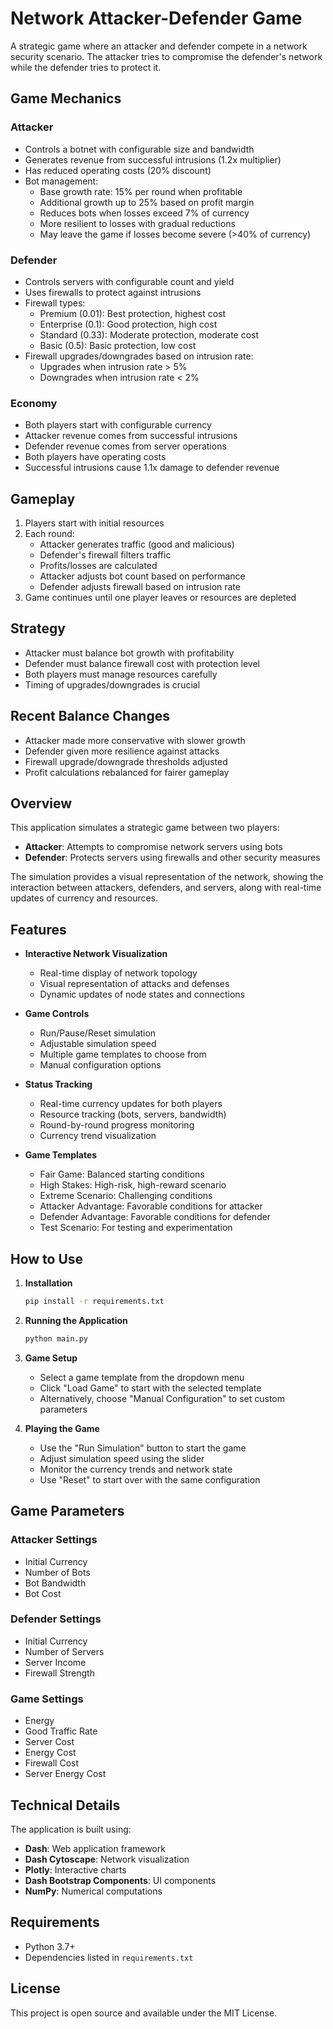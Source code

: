 # Network Attacker-Defender Game

A strategic game where an attacker and defender compete in a network security scenario. The attacker tries to compromise the defender's network while the defender tries to protect it.

## Game Mechanics

### Attacker
- Controls a botnet with configurable size and bandwidth
- Generates revenue from successful intrusions (1.2x multiplier)
- Has reduced operating costs (20% discount)
- Bot management:
  - Base growth rate: 15% per round when profitable
  - Additional growth up to 25% based on profit margin
  - Reduces bots when losses exceed 7% of currency
  - More resilient to losses with gradual reductions
  - May leave the game if losses become severe (>40% of currency)

### Defender
- Controls servers with configurable count and yield
- Uses firewalls to protect against intrusions
- Firewall types:
  - Premium (0.01): Best protection, highest cost
  - Enterprise (0.1): Good protection, high cost
  - Standard (0.33): Moderate protection, moderate cost
  - Basic (0.5): Basic protection, low cost
- Firewall upgrades/downgrades based on intrusion rate:
  - Upgrades when intrusion rate > 5%
  - Downgrades when intrusion rate < 2%

### Economy
- Both players start with configurable currency
- Attacker revenue comes from successful intrusions
- Defender revenue comes from server operations
- Both players have operating costs
- Successful intrusions cause 1.1x damage to defender revenue

## Gameplay
1. Players start with initial resources
2. Each round:
   - Attacker generates traffic (good and malicious)
   - Defender's firewall filters traffic
   - Profits/losses are calculated
   - Attacker adjusts bot count based on performance
   - Defender adjusts firewall based on intrusion rate
3. Game continues until one player leaves or resources are depleted

## Strategy
- Attacker must balance bot growth with profitability
- Defender must balance firewall cost with protection level
- Both players must manage resources carefully
- Timing of upgrades/downgrades is crucial

## Recent Balance Changes
- Attacker made more conservative with slower growth
- Defender given more resilience against attacks
- Firewall upgrade/downgrade thresholds adjusted
- Profit calculations rebalanced for fairer gameplay

## Overview

This application simulates a strategic game between two players:
- **Attacker**: Attempts to compromise network servers using bots
- **Defender**: Protects servers using firewalls and other security measures

The simulation provides a visual representation of the network, showing the interaction between attackers, defenders, and servers, along with real-time updates of currency and resources.

## Features

- **Interactive Network Visualization**
  - Real-time display of network topology
  - Visual representation of attacks and defenses
  - Dynamic updates of node states and connections

- **Game Controls**
  - Run/Pause/Reset simulation
  - Adjustable simulation speed
  - Multiple game templates to choose from
  - Manual configuration options

- **Status Tracking**
  - Real-time currency updates for both players
  - Resource tracking (bots, servers, bandwidth)
  - Round-by-round progress monitoring
  - Currency trend visualization

- **Game Templates**
  - Fair Game: Balanced starting conditions
  - High Stakes: High-risk, high-reward scenario
  - Extreme Scenario: Challenging conditions
  - Attacker Advantage: Favorable conditions for attacker
  - Defender Advantage: Favorable conditions for defender
  - Test Scenario: For testing and experimentation

## How to Use

1. **Installation**
   ```bash
   pip install -r requirements.txt
   ```

2. **Running the Application**
   ```bash
   python main.py
   ```

3. **Game Setup**
   - Select a game template from the dropdown menu
   - Click "Load Game" to start with the selected template
   - Alternatively, choose "Manual Configuration" to set custom parameters

4. **Playing the Game**
   - Use the "Run Simulation" button to start the game
   - Adjust simulation speed using the slider
   - Monitor the currency trends and network state
   - Use "Reset" to start over with the same configuration

## Game Parameters

### Attacker Settings
- Initial Currency
- Number of Bots
- Bot Bandwidth
- Bot Cost

### Defender Settings
- Initial Currency
- Number of Servers
- Server Income
- Firewall Strength

### Game Settings
- Energy
- Good Traffic Rate
- Server Cost
- Energy Cost
- Firewall Cost
- Server Energy Cost

## Technical Details

The application is built using:
- **Dash**: Web application framework
- **Dash Cytoscape**: Network visualization
- **Plotly**: Interactive charts
- **Dash Bootstrap Components**: UI components
- **NumPy**: Numerical computations

## Requirements

- Python 3.7+
- Dependencies listed in `requirements.txt`

## License 

This project is open source and available under the MIT License.



